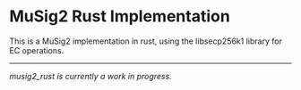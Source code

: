 # MuSig2 Rust Implementation 


This is a MuSig2 implementation in rust, using the libsecp256k1 library for EC operations.

----

*musig2_rust is currently a work in progress.*
